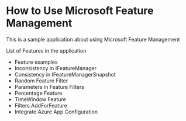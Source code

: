 
# How to Use Microsoft Feature Management
This is a sample application about using Microsoft Feature Management

List of Features in the application
 - Feature examples 
 - Inconsistency in IFeatureManager 
 - Consistency in   IFeatureManagerSnapshot 
 - Random Feature Filter 
 - Parameters in Feature Filters 
 - Percentage Feature 
 - TimeWindow Feature 
 - Filters.AddForFeature
 - Integrate Azure App Configuration

